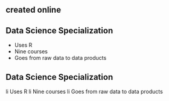 ## created online
## Data Science Specialization

* Uses R
* Nine courses
* Goes from raw data to data products
## Data Science Specialization

li Uses R
li Nine courses
li Goes from raw data to data products
